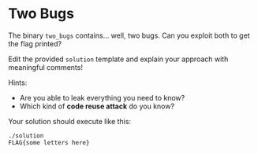 # Two Bugs

The binary `two_bugs` contains… well, two bugs.
Can you exploit both to get the flag printed?

Edit the provided `solution` template and explain your approach with meaningful comments!

Hints:

- Are you able to leak everything you need to know?
- Which kind of **code reuse attack** do you know?

Your solution should execute like this:

```
./solution
FLAG{some letters here}
```
